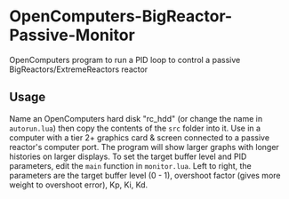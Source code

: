 # OpenComputers-BigReactor-Passive-Monitor
 OpenComputers program to run a PID loop to control a passive BigReactors/ExtremeReactors reactor

## Usage
 Name an OpenComputers hard disk "rc_hdd" (or change the name in `autorun.lua`) then copy the contents of the `src` folder into it. Use in a computer with a tier 2+ graphics card & screen connected to a passive reactor's computer port. The program will show larger graphs with longer histories on larger displays.
 To set the target buffer level and PID parameters, edit the `main` function in `monitor.lua`. Left to right, the parameters are the target buffer level (0 - 1), overshoot factor (gives more weight to overshoot error), Kp, Ki, Kd.